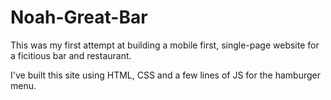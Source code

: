 # Noah-Great-Bar
This was my first attempt at building a mobile first, single-page website for a ficitious bar and restaurant.

I've built this site using HTML, CSS and a few lines of JS for the hamburger menu.

